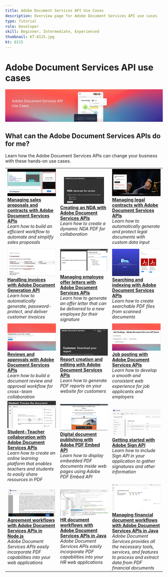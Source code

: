 ```yaml
---
title: Adobe Document Services API Use Cases
description: Overview page for Adobe Document Services API use cases
type: Tutorial
role: Developer
skill: Beginner, Intermediate, Experienced
thumbnail: KT-8115.jpg
kt: 8115
---
```


# Adobe Document Services API use cases

![Document Services API Use Case Banner](../assets/UseCaseHero.jpg)

## What can the Adobe Document Services APIs do for me?

Learn how the Adobe Document Services APIs can change your business with these hands-on use cases.

<table style="table-layout:fixed">
<tr>
 <td>
   <a href="sales.md">
      <img alt="Managing sales proposals and contracts with Adobe Document Services APIs" src="assets/sales_thumb.jpg" />
   </a>
    <div>
   <a href="sales.md"><strong>Managing sales proposals and contracts with Adobe Document Services APIs</strong></a>
    </div>
    <em>Learn how to build an efficient workflow to automate and simplify sales proposals</em>
    <br>
  </td>
  <td>
   <a href="nda.md">
      <img alt="Creating an NDA with Adobe Document Services APIs" src="assets/nda_thumb.jpg" />
   </a>
    <div>
   <a href="nda.md"><strong>Creating an NDA with Adobe Document Services APIs</strong></a>
    </div>
    <em>Learn how to create a dynamic NDA PDF for collaboration</em>
    <br>
  </td>
  <td>
   <a href="legal.md">
      <img alt="Managing legal contracts with Adobe Document Services APIs" src="assets/legal_thumb.jpg" />
   </a>
    <div>
   <a href="legal.md"><strong>Managing legal contracts with Adobe Document Services APIs</strong></a>
    </div>
    <em>Learn how to automatically generate and protect legal documents with custom data input</em>
    <br>
  </td>
</tr>
<tr>
  <td>
   <a href="invoices.md">
      <img alt="Handling invoices with Adobe Document Generation API" src="assets/invoices_thumb.jpg" />
   </a>
    <div>
   <a href="invoices.md"><strong>Handling invoices with Adobe Document Generation API</strong></a>
    </div>
    <em>Learn how to automatically generate, password-protect, and deliver customer invoices</em>
    <br>
  </td>
   <td>
   <a href="offer.md">
      <img alt="Managing employee offer letters with Adobe Document Services APIs" src="assets/offer_thumb.jpg" />
   </a>
    <div>
   <a href="offer.md"><strong>Managing employee offer letters with Adobe Document Services APIs</strong></a>
    </div>
    <em>Learn how to generate an offer letter that can be delivered to a new employee for their signature</em>
    <br>
  </td>
   <td>
   <a href="searching.md">
      <img alt="Searching and indexing with Adobe Document Services APIs" src="assets/searching_thumb.jpg" />
   </a>
    <div>
   <a href="searching.md"><strong>Searching and indexing with Adobe Document Services APIs</strong></a>
    </div>
    <em>Learn how to create searchable PDF files from scanned documents</em>
    <br>
  </td>
</tr>
<tr>
   <td>
   <a href="reviews.md">
      <img alt="Reviews and approvals with Adobe Document Services APIs" src="assets/reviews_thumb.jpg" />
   </a>
    <div>
   <a href="reviews.md"><strong>Reviews and approvals with Adobe Document Services APIs</strong></a>
    </div>
    <em>Learn how to build a document review and approval workflow for cross-team collaboration</em>
    <br>
  </td>
  <td>
   <a href="reportcreation.md">
      <img alt="Report creation and editing with Adobe Document Services APIs" src="assets/report_thumb.jpg" />
   </a>
    <div>
   <a href="reportcreation.md"><strong>Report creation and editing with Adobe Document Services APIs</strong></a>
    </div>
    <em>Learn how to generate PDF reports on your website for customers</em>
    <br>
  </td>
  <td>
   <a href="jobposting.md">
      <img alt="Job posting with Adobe Document Services APIs" src="assets/job_thumb.jpg" />
   </a>
    <div>
   <a href="jobposting.md"><strong>Job posting with Adobe Document Services APIs</strong></a>
    </div>
    <em>Learn how to develop a smooth and consistent web experience for job applicants and employers</em>
    <br>
  </td>
</tr>
<tr>
   <td>
   <a href="educationcollab.md">
      <img alt="Student-Teacher Collaboration with Adobe Document Services APIs" src="assets/edu_thumb.jpg" />
   </a>
    <div>
   <a href="educationcollab.md"><strong>Student-Teacher collaboration with Adobe Document Services APIs</strong></a>
    </div>
    <em>Learn how to create an online learning platform that enables teachers and students to easily share resources in PDF</em>
    <br>
  </td>
   <td>
   <a href="ddppdfembedapi.md">
      <img alt="Digital document publishing with Adobe PDF Embed API" src="assets/ddp_thumb.jpg" />
   </a>
    <div>
   <a href="ddppdfembedapi.md"><strong>Digital document publishing with Adobe PDF Embed API</strong></a>
    </div>
    <em>Learn how to display embedded PDF documents inside web pages using Adobe PDF Embed API</em>
    <br>
  </td>
   <td>
   <a href="signapi.md">
      <img alt="Getting started with Adobe Sign API" src="assets/GSASAPI_thumb.jpg" />
   </a>
    <div>
   <a href="signapi.md"><strong>Getting started with Adobe Sign API</strong></a>
    </div>
    <em>Learn how to include Sign API in your application to gather signatures and other information</em>
    <br>
  </td>
</tr>
<tr>
   <td>
   <a href="AgreementWorkflowsNodejs.md">
      <img alt="Agreement workflows with Adobe Document Services APIs in Node.js" src="assets/AWNjs_thumb.png" />
   </a>
    <div>
   <a href="AgreementWorkflowsNodejs.md"><strong>Agreement workflows with Adobe Document Services APIs in Node.js</strong></a>
    </div>
    <em>Adobe Document Services APIs easily incorporate PDF capabilities into your web applications</em>
    <br>
  </td>
   <td>
   <a href="HRAgreementWorkflowsJava.md">
      <img alt="HR document workflows with Adobe Document Services APIs in Java" src="assets/HRWJ_thumb.jpg" />
   </a>
    <div>
   <a href="HRAgreementWorkflowsJava.md"><strong>HR document workflows with Adobe Document Services APIs in Java</strong></a>
    </div>
    <em>Adobe Document Services APIs easily incorporate PDF capabilities into your HR web applications</em>
    <br>
  </td>
   <td>
   <a href="FinanceWorkflowsJava.md">
      <img alt="Managing financial document workflows with Adobe Document Services APIs in Java" src="assets/FAWJ_thumb.jpg" />
   </a>
    <div>
   <a href="FinanceWorkflowsJava.md"><strong>Managing financial document workflows with Adobe Document Services APIs in Java</strong></a>
    </div>
    <em>Adobe Document Services provides all the necessary tools, services, and features to process and extract data from PDF financial documents</em>
    <br>
  </td>
 </tr> 
</table>